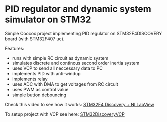 PID regulator and dynamic system simulator on STM32
=================

Simple Coocox project implementing PID regulator on STM32F4DISCOVERY board (with STM32F407 uc). 

Features:
- runs with simple RC circuit as dynamic system
- simulates discrete and continous second order inertia system
- uses VCP to send all neccessary data to PC
- implements PID with anti-windup 
- implements relay
- uses ADC with DMA to get voltages from RC circuit
- uses PWM as control value
- simple button debouncing

Check this video to see how it works: [STM32F4 Discovery + NI LabView ](https://www.youtube.com/watch?v=DZl_jsHc-Uw)

To setup project with VCP see here: [STM32DiscoveryVCP](https://github.com/xenovacivus/STM32DiscoveryVCP) 